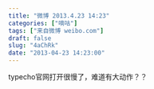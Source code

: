 ```yaml
---
title: "微博 2013.4.23 14:23"
categories: ["嘀咕"]
tags: ["来自微博 weibo.com"]
draft: false
slug: "4aChRk"
date: "2013-04-23 14:23:00"
---
```


<p>typecho官网打开很慢了，难道有大动作？？ ​​​​</p>
